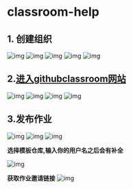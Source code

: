 # classroom-help

## 1. 创建组织
![img](https://github.com/CL-a11y/classroom-help/raw/main/1.jpg)
![img](https://github.com/CL-a11y/classroom-help/raw/main/2.jpg)
![img](https://github.com/CL-a11y/classroom-help/raw/main/3.jpg)
![img](https://github.com/CL-a11y/classroom-help/raw/main/4.jpg)
![img](https://github.com/CL-a11y/classroom-help/raw/main/5.jpg)
## 2.[进入githubclassroom网站](https://classroom.github.com/)

![img](https://github.com/CL-a11y/classroom-help/raw/main/6.jpg)
![img](https://github.com/CL-a11y/classroom-help/raw/main/7.jpg)
![img](https://github.com/CL-a11y/classroom-help/raw/main/8.jpg)
![img](https://github.com/CL-a11y/classroom-help/raw/main/9.jpg)

## 3.发布作业
![img](https://github.com/CL-a11y/classroom-help/raw/main/10.jpg)
![img](https://github.com/CL-a11y/classroom-help/raw/main/11.jpg)
![img](https://github.com/CL-a11y/classroom-help/raw/main/12.jpg)


**选择模板仓库,输入你的用户名之后会有补全**

![img](https://github.com/CL-a11y/classroom-help/raw/main/13.jpg)


**获取作业邀请链接**
![img](https://github.com/CL-a11y/classroom-help/raw/main/14.jpg)


